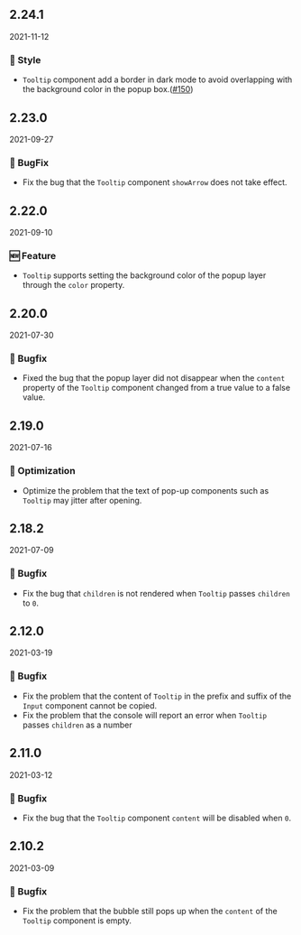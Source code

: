 ## 2.24.1

2021-11-12

### 💅 Style

- `Tooltip` component add a border in dark mode to avoid overlapping with the background color in the popup box.([#150](https://github.com/arco-design/arco-design/pull/150))

## 2.23.0

2021-09-27

### 🐛 BugFix

- Fix the bug that the `Tooltip` component `showArrow` does not take effect.

## 2.22.0

2021-09-10

### 🆕 Feature

- `Tooltip` supports setting the background color of the popup layer through the `color` property.

## 2.20.0

2021-07-30

### 🐛 Bugfix

- Fixed the bug that the popup layer did not disappear when the `content` property of the `Tooltip` component changed from a true value to a false value.



## 2.19.0

2021-07-16

### 💎 Optimization

- Optimize the problem that the text of pop-up components such as `Tooltip` may jitter after opening.

## 2.18.2

2021-07-09

### 🐛 Bugfix

- Fix the bug that `children` is not rendered when `Tooltip` passes `children` to `0`.

## 2.12.0

2021-03-19

### 🐛 Bugfix

- Fix the problem that the content of `Tooltip` in the prefix and suffix of the `Input` component cannot be copied.
- Fix the problem that the console will report an error when `Tooltip` passes `children` as a number

## 2.11.0

2021-03-12

### 🐛 Bugfix

- Fix the bug that the `Tooltip` component `content` will be disabled when `0`.

## 2.10.2

2021-03-09

### 🐛 Bugfix

- Fix the problem that the bubble still pops up when the `content` of the `Tooltip` component is empty.

